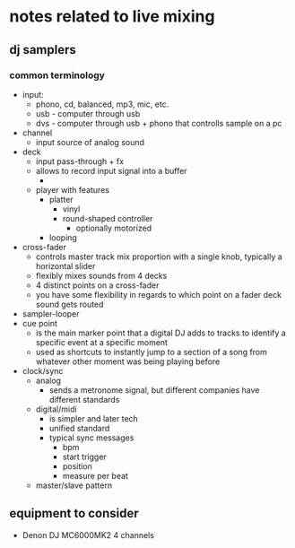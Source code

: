 # notes related to live mixing


## dj samplers

### common terminology

- input: 
  - phono, cd, balanced, mp3, mic, etc.
  - usb - computer through usb
  - dvs - computer through usb + phono that controlls sample on a pc
- channel
  - input source of analog sound
- deck
  - input pass-through + fx
  - allows to record input signal into a buffer
    - <need more info here>
  - player with features
    - platter
      - vinyl
      - round-shaped controller
        - optionally motorized
    - looping
- cross-fader
  - controls master track mix proportion with a single knob, typically a horizontal slider
  - flexibly mixes sounds from 4 decks
  - 4 distinct points on a cross-fader
  - you have some flexibility in regards to which point on a fader deck sound gets routed
- sampler-looper
- cue point 
  - is the main marker point that a digital DJ adds to tracks to identify a specific event at a specific moment
  - used as shortcuts to instantly jump to a section of a song from whatever other moment was being playing before
- clock/sync
  - analog
    - sends a metronome signal, but different companies have different standards
  - digital/midi
    - is simpler and later tech
    - unified standard
    - typical sync messages
      - bpm
      - start trigger
      - position
      - measure per beat
  - master/slave pattern


## equipment to consider

- Denon DJ MC6000MK2 4 channels
 
